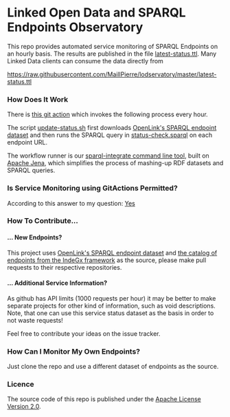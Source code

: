 # Linked Open Data and SPARQL Endpoints Observatory

This repo provides automated service monitoring of SPARQL Endpoints on an hourly basis.
The results are published in the file [latest-status.ttl](https://github.com/MaillPierre/lodservatory/blob/master/latest-status.ttl).
Many Linked Data clients can consume the data directly from

https://raw.githubusercontent.com/MaillPierre/lodservatory/master/latest-status.ttl

### How Does It Work

There is [this git action](.github/workflows/main.yml) which invokes the following process every hour.

The script [update-status.sh](update-status.sh) first downloads [OpenLink's SPARQL endpoint dataset](https://github.com/OpenLinkSoftware/general-turtle-doc-collection/blob/master/LODCloud_SPARQL_Endpoints.ttl) and then runs the SPARQL query in [status-check.sparql](status-check.sparql) on each endpoint URL.

The workflow runner is our [sparql-integrate command line tool](https://github.com/SmartDataAnalytics/Sparqlintegrate), built on [Apache Jena](https://jena.apache.org/), which simplifies the process of mashing-up RDF datasets and SPARQL queries.

### Is Service Monitoring using GitActions Permitted?
According to this answer to my question: [Yes](https://github.community/t5/GitHub-Actions/Is-it-permitted-to-do-Remote-Requests-for-Service-Monitoring/m-p/50071#M7696)

### How To Contribute...

#### ... New Endpoints?
This project uses
[OpenLink's SPARQL endpoint dataset](https://github.com/OpenLinkSoftware/general-turtle-doc-collection/blob/master/LODCloud_SPARQL_Endpoints.ttl) and [the catalog of endpoints from the IndeGx framework](https://github.com/Wimmics/IndeGx/blob/main/catalogs/all_catalog_edited.ttl) as the source, please make pull requests to their respective repositories.

#### ... Additional Service Information?
As github has API limits (1000 requests per hour) it may be better to make separate projects for other kind of information, such as void descriptions. Note, that one can use this service status dataset as the basis in order to not waste requests!

Feel free to contribute your ideas on the issue tracker.

### How Can I Monitor My Own Endpoints?

Just clone the repo and use a different dataset of endpoints as the source.

### Licence
The source code of this repo is published under the [Apache License Version 2.0](LICENSE).


